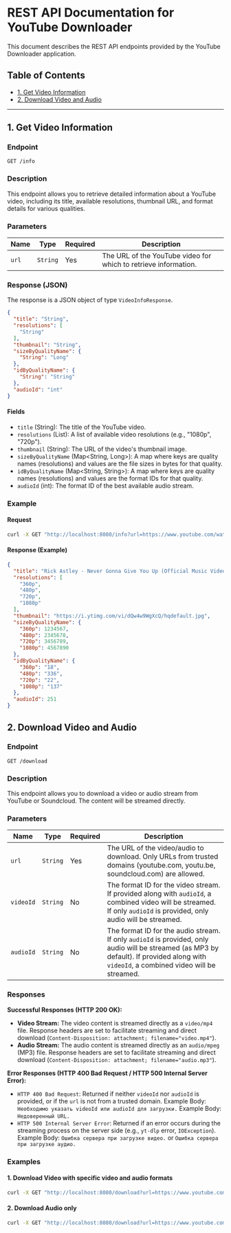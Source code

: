 # REST API Documentation for YouTube Downloader

This document describes the REST API endpoints provided by the YouTube Downloader application.

## Table of Contents
* [1. Get Video Information](#1-get-video-information)
* [2. Download Video and Audio](#2-download-video-and-audio)

---

## 1. Get Video Information

### Endpoint

`GET /info`

### Description

This endpoint allows you to retrieve detailed information about a YouTube video, including its title, available resolutions, thumbnail URL, and format details for various qualities.

### Parameters

| Name | Type | Required | Description |
|---|---|---|---|
| `url` | `String` | Yes | The URL of the YouTube video for which to retrieve information. |

### Response (JSON)

The response is a JSON object of type `VideoInfoResponse`.

```json
{
  "title": "String",
  "resolutions": [
    "String"
  ],
  "thumbnail": "String",
  "sizeByQualityName": {
    "String": "Long"
  },
  "idByQualityName": {
    "String": "String"
  },
  "audioId": "int"
}
```

#### Fields

*   `title` (String): The title of the YouTube video.
*   `resolutions` (List<String>): A list of available video resolutions (e.g., "1080p", "720p").
*   `thumbnail` (String): The URL of the video's thumbnail image.
*   `sizeByQualityName` (Map<String, Long>): A map where keys are quality names (resolutions) and values are the file sizes in bytes for that quality.
*   `idByQualityName` (Map<String, String>): A map where keys are quality names (resolutions) and values are the format IDs for that quality.
*   `audioId` (int): The format ID of the best available audio stream.

### Example

#### Request

```bash
curl -X GET "http://localhost:8080/info?url=https://www.youtube.com/watch?v=dQw4w9WgXcQ"
```

#### Response (Example)

```json
{
  "title": "Rick Astley - Never Gonna Give You Up (Official Music Video)",
  "resolutions": [
    "360p",
    "480p",
    "720p",
    "1080p"
  ],
  "thumbnail": "https://i.ytimg.com/vi/dQw4w9WgXcQ/hqdefault.jpg",
  "sizeByQualityName": {
    "360p": 1234567,
    "480p": 2345678,
    "720p": 3456789,
    "1080p": 4567890
  },
  "idByQualityName": {
    "360p": "18",
    "480p": "336",
    "720p": "22",
    "1080p": "137"
  },
  "audioId": 251
}
```

## 2. Download Video and Audio

### Endpoint

`GET /download`

### Description

This endpoint allows you to download a video or audio stream from YouTube or Soundcloud. The content will be streamed directly.

### Parameters

| Name | Type | Required | Description |
|---|---|---|---|
| `url` | `String` | Yes | The URL of the video/audio to download. Only URLs from trusted domains (youtube.com, youtu.be, soundcloud.com) are allowed. |
| `videoId` | `String` | No | The format ID for the video stream. If provided along with `audioId`, a combined video will be streamed. If only `audioId` is provided, only audio will be streamed. |
| `audioId` | `String` | No | The format ID for the audio stream. If only `audioId` is provided, only audio will be streamed (as MP3 by default). If provided along with `videoId`, a combined video will be streamed. |

### Responses

**Successful Responses (HTTP 200 OK):**

*   **Video Stream:** The video content is streamed directly as a `video/mp4` file. Response headers are set to facilitate streaming and direct download (`Content-Disposition: attachment; filename="video.mp4"`).
*   **Audio Stream:** The audio content is streamed directly as an `audio/mpeg` (MP3) file. Response headers are set to facilitate streaming and direct download (`Content-Disposition: attachment; filename="audio.mp3"`).

**Error Responses (HTTP 400 Bad Request / HTTP 500 Internal Server Error):**

*   `HTTP 400 Bad Request`: Returned if neither `videoId` nor `audioId` is provided, or if the `url` is not from a trusted domain.
    Example Body: `Необходимо указать videoId или audioId для загрузки.`
    Example Body: `Недоверенный URL.`
*   `HTTP 500 Internal Server Error`: Returned if an error occurs during the streaming process on the server side (e.g., `yt-dlp` error, `IOException`).
    Example Body: `Ошибка сервера при загрузке видео.` or `Ошибка сервера при загрузке аудио.`

### Examples

#### 1. Download Video with specific video and audio formats

```bash
curl -X GET "http://localhost:8080/download?url=https://www.youtube.com/watch?v=dQw4w9WgXcQ&videoId=248&audioId=251" -o video.mp4
```

#### 2. Download Audio only

```bash
curl -X GET "http://localhost:8080/download?url=https://www.youtube.com/watch?v=dQw4w9WgXcQ&audioId=251" -o audio.mp3
```
